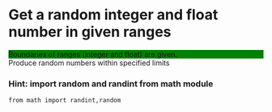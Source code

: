 # Get a random integer and float number in given ranges
<div style="background:#008000;">Boundaries of ranges (integer and float) are given.</div>
<div>Produce random numbers within specified limits</div>

<h3>Hint: import random and randint from math module</h3>
<code>from math import randint,random</code>

